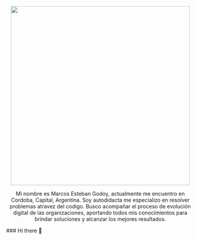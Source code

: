   
  <div id="header" align="center">
          <img src="https://giphy.com/embed/H7CKd1GO6oiZQo7L5d" width="480" height="480" frameBorder="0" class="giphy-embed" allowFullScreen></img>
         <p align ="center">
                Mi nombre es Marcos Esteban Godoy, actualmente me encuentro en Cordoba, Capital, Argentina.
                Soy autodidacta me especializo en resolver problemas atravez del codigo.
                Busco acompañar el proceso de evolución digital de las organizaciones, aportando todos mis conocimientos para brindar soluciones y alcanzar los mejores resultados.</p>

</div>
### Hi there 👋

<!--
**MarcosGodoydevelopped/MarcosGodoydevelopped** is a ✨ _special_ ✨ repository because its `README.md` (this file) appears on your GitHub profile.

Here are some ideas to get you started:

- 🔭 I’m currently working on ...
- 🌱 I’m currently learning ...
- 👯 I’m looking to collaborate on ...
- 🤔 I’m looking for help with ...
- 💬 Ask me about ...
- 📫 How to reach me: ...
- 😄 Pronouns: ...
- ⚡ Fun fact: ...
-->
